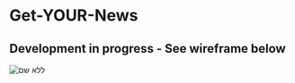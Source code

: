 # Get-YOUR-News

## Development in progress - See wireframe below

![ללא שם](https://user-images.githubusercontent.com/44434337/80923560-39550600-8d8d-11ea-8be4-b2cb1c1423bb.png)
